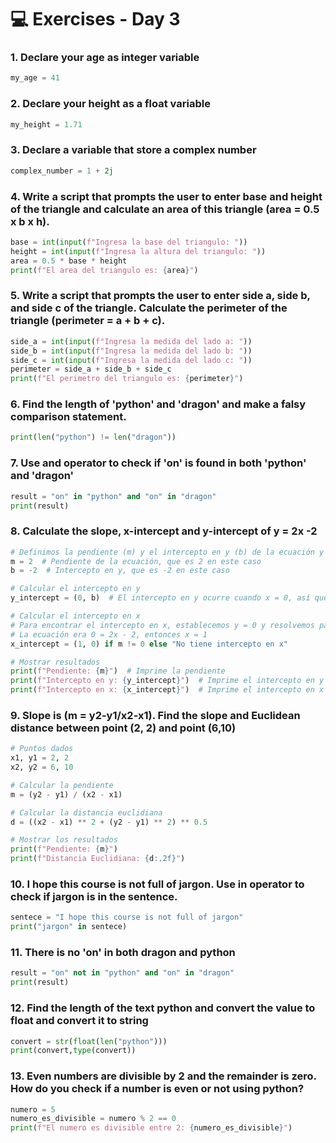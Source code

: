 # 💻 Exercises - Day 3

### 1. Declare your age as integer variable

```python
my_age = 41
```

### 2. Declare your height as a float variable

```python
my_height = 1.71
```

### 3. Declare a variable that store a complex number

```python
complex_number = 1 + 2j
```

### 4. Write a script that prompts the user to enter base and height of the triangle and calculate an area of this triangle (area = 0.5 x b x h).

```python
base = int(input(f"Ingresa la base del triangulo: "))
height = int(input(f"Ingresa la altura del triangulo: "))
area = 0.5 * base * height
print(f"El area del triangulo es: {area}")
```

### 5. Write a script that prompts the user to enter side a, side b, and side c of the triangle. Calculate the perimeter of the triangle (perimeter = a + b + c).

```python
side_a = int(input(f"Ingresa la medida del lado a: "))
side_b = int(input(f"Ingresa la medida del lado b: "))
side_c = int(input(f"Ingresa la medida del lado c: "))
perimeter = side_a + side_b + side_c
print(f"El perimetro del triangulo es: {perimeter}")
```

### 6. Find the length of 'python' and 'dragon' and make a falsy comparison statement.

```python
print(len("python") != len("dragon"))
```

### 7. Use and operator to check if 'on' is found in both 'python' and 'dragon'

```python
result = "on" in "python" and "on" in "dragon"
print(result)
```

### 8. Calculate the slope, x-intercept and y-intercept of y = 2x -2

```python
# Definimos la pendiente (m) y el intercepto en y (b) de la ecuación y = mx + b
m = 2  # Pendiente de la ecuación, que es 2 en este caso
b = -2  # Intercepto en y, que es -2 en este caso

# Calcular el intercepto en y
y_intercept = (0, b)  # El intercepto en y ocurre cuando x = 0, así que es (0, -2)

# Calcular el intercepto en x
# Para encontrar el intercepto en x, establecemos y = 0 y resolvemos para x
# La ecuación era 0 = 2x - 2, entonces x = 1
x_intercept = (1, 0) if m != 0 else "No tiene intercepto en x"

# Mostrar resultados
print(f"Pendiente: {m}")  # Imprime la pendiente
print(f"Intercepto en y: {y_intercept}")  # Imprime el intercepto en y
print(f"Intercepto en x: {x_intercept}")  # Imprime el intercepto en x
```
### 9. Slope is (m = y2-y1/x2-x1). Find the slope and Euclidean distance between point (2, 2) and point (6,10)
```python
# Puntos dados
x1, y1 = 2, 2
x2, y2 = 6, 10

# Calcular la pendiente
m = (y2 - y1) / (x2 - x1)

# Calcular la distancia euclidiana
d = ((x2 - x1) ** 2 + (y2 - y1) ** 2) ** 0.5

# Mostrar los resultados
print(f"Pendiente: {m}")
print(f"Distancia Euclidiana: {d:.2f}")
```
### 10. I hope this course is not full of jargon. Use in operator to check if jargon is in the sentence.

```python
sentece = "I hope this course is not full of jargon"
print("jargon" in sentece)
```

### 11. There is no 'on' in both dragon and python

```python
result = "on" not in "python" and "on" in "dragon"
print(result)
```

### 12. Find the length of the text python and convert the value to float and convert it to string

```python
convert = str(float(len("python")))
print(convert,type(convert))
```

### 13. Even numbers are divisible by 2 and the remainder is zero. How do you check if a number is even or not using python?

```python
numero = 5
numero_es_divisible = numero % 2 == 0
print(f"El numero es divisible entre 2: {numero_es_divisible}")
```